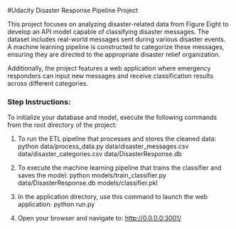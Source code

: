 #Udacity Disaster Response Pipeline Project

This project focuses on analyzing disaster-related data from Figure Eight to develop an API model capable of classifying disaster messages. The dataset includes real-world messages sent during various disaster events. A machine learning pipeline is constructed to categorize these messages, ensuring they are directed to the appropriate disaster relief organization.

Additionally, the project features a web application where emergency responders can input new messages and receive classification results across different categories.

### Step Instructions:
To initialize your database and model, execute the following commands from the root directory of the project:

1. To run the ETL pipeline that processes and stores the cleaned data: python data/process_data.py data/disaster_messages.csv data/disaster_categories.csv data/DisasterResponse.db

2. To execute the machine learning pipeline that trains the classifier and saves the model: python models/train_classifier.py data/DisasterResponse.db models/classifier.pkl

3. In the application directory, use this command to launch the web application: python run.py

4. Open your browser and navigate to: http://0.0.0.0:3001/